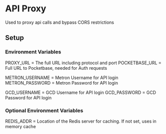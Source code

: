 # API Proxy

Used to proxy api calls and bypass CORS restrictions

## Setup

### Environment Variables

PROXY_URL = The full URL including protocol and port
POCKETBASE_URL = Full URL to Pocketbase, needed for Auth requests

METRON_USERNAME = Metron Username for API login
METRON_PASSWORD = Metron Password for API login

GCD_USERNAME = GCD Username for API login
GCD_PASSWORD = GCD Password for API login

### Optional Environment Variables
REDIS_ADDR = Location of the Redis server for caching. If not set, uses in memory cache
